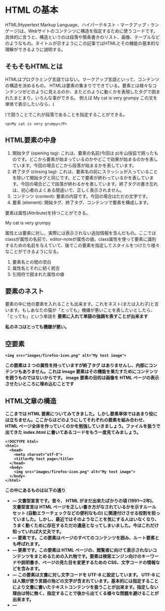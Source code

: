 # HTML の基本
HTML(Hypertext Markup Language、ハイパーテキスト・マークアップ・ランゲージ)は、Webサイトのコンテンツに構造を指定するために使うコードです。具体的に言うと、構造というのは段落や箇条書きのリスト、画像、テーブルなどのようなもの。タイトルが示すようにこの記事ではHTMLとその機能の基本的な理解ができるように説明する。

## そもそもHTMLとは
HTMLはプログラミング言語ではない。マークアップ言語といって、コンテンツの構造を決めるもの。
HTMLは要素の集まりでできている。要素とは様々なコンテンツがどのように見えるのか、またどのように動くかを表現したタグで囲まれたまとまり。いろんな事ができる。
例えば
    My cat is very grumpy
この文を単体で表示したいなら、(<p></p>)で囲うことでこれが段落であることを指定することができる。
    
    <p>My cat is very grumpy</P>
## HTML要素の中身
1. 開始タグ (opening tag): これは、要素の名前(今回は p)を山括弧で囲ったものです。どこから要素が始まっているのかやどこで効果が始まるのかを表しています。今回の場合どこから段落が始まるかを表しています。
2. 終了タグ (closing tag): これは、要素名の前にスラッシュが入っていることを除いて開始タグと同じです。どこで要素が終わっているかを表しています。今回の場合どこで段落が終わるかを表しています。終了タグの書き忘れは、初心者のよくある間違いで、正しく表示されません。
3. コンテンツ (content): 要素の内容です。今回の場合はただの文字です。
4. 要素 (element): 開始タグ、終了タグ、コンテンツで要素を構成します。  

要素は属性(Attribute)を持つことができる。
    <p class = "editor-note">My cat is very grumpy</p>
属性とは要素に対し、実際には表示されない追加情報を含んだもの。ここではclassが属性の名前で、editor-noteが属性の値。class属性を使って要素に識別するための名前を与えていて、後でこの要素を指定してスタイルをつけたり様々なことができるようになる。

1. 要素名との間の空白
2. 属性名とそれに続く統合
3. 引用符で囲まれた属性の値

## 要素のネスト

要素の中に他の要素を入れることも出来ます。これをネスト(または入れ子)と言います。もしあなたの猫が「とっても」機嫌が悪いことを表したいとしたら、「とっても」という単語を <strong> 要素に入れて単語の強調を表すことが出来ます
    <p>私のネコは<strong>とっても</strong>機嫌が悪い。</p>

## 空要素
    <img src="images/firefox-icon.png" alt="My test image">
この要素は 2 つの属性を持っていますが終了タグ </img> はありませんし、内部にコンテンツもありません。これは image 要素はその機能を果たすためにコンテンツを囲うものではないからです。 image 要素の目的は画像を HTML ページの表示させたいところに埋め込むことです

## HTML文章の構造
ここまでは HTML 要素についてみてきました。しかし要素単体ではあまり役には立ちません。ここからはどのようにしてそれぞれの要素を組み合わせ、 HTML ページ全体を作っていくのかを勉強していきましょう。ファイルを扱うで出てきた index.html に書いてあるコードをもう一度見てみましょう。

    <!DOCTYPE html>
    <html>
      <head>
        <meta charset="utf-8">
        <title>My test page</title>
      </head>
      <body>
        <img src="images/firefox-icon.png" alt="My test image">
      </body>
    </html>

この中にあるものは以下の通り
- <!DOCTYPE html> — 文書型宣言です。昔々、 HTML がまだ出来たばかりの頃 (1991～2年)、文書型宣言は HTML ページを正しい書き方がなされているかを示すルールセット (自動エラーチェックなどの便利なもの) に関連付けさせる役割を担っていました。しかし、最近ではそのようなことを気にする人はいなくなり、うまく動くために存在するただの遺産となってしまいました。今はこれだけ知っていれば大丈夫です。
- <html></html> — <html> 要素です。この要素はページのすべてのコンテンツを囲み、ルート要素とも呼ばれます。
- <head></head> — <head> 要素です。この要素は HTML ページの、閲覧者に向けて表示されないコンテンツをまとめるための入れ物です。<head>要素は検索エンジン向けのキーワードや説明書き、ページの見た目を変更するための CSS、文字コードの情報などを含みます。
- <meta charset="utf-8"> — この要素は文書に対し文字コードを UTF-8 に設定しています。 UTF-8 には人類が使う言語の殆どの文字が含まれています。基本的には指定することにより文書に書いたテキストコンテンツを扱うことが出来ます。指定しない理由は特に無く、指定することで後から出てくる様々な問題を避けることが出来ます。
- <title></title> — <title> 要素です。ページのタイトルを指定しています。このタイトルはページが読み込まれた時にブラウザのタブに表示され、ブックマーク（お気に入り）に登録した時の名前にもなります。
- <body></body> — <body> 要素です。 <body> 要素はページの閲覧者に対して見せたいものすべてを含みます。文字、画像、ビデオ、ゲーム、再生できる音楽など、どんなものでもです。

## 画像
もう一度<img>要素について見ていくことにしましょう。
    <img src="images/firefox-icon.png" alt="My test image">
前に説明したように、これは書いたところに画像を埋め込みます。画像ファイルのパスを値に持つsrc属性を指定する事によって、その画像を表示できる。

また、alt属性も指定している。これは以下の様な理由で画像を見られない人に向けて文字で説明をするもの。
目が不自由な人。著しく目の不自由な人はよくスクリーンリーダーと呼ばれるツールを使っていて、それは画像の 1. alt 属性の内容を読み上げます。
何らかの理由で画像の表示に失敗した場合。例えば、 2. 2. src 属性に指定したパスが間違っていたときなどです。ページを保存したり再読み込みしたりするとこのような本来画像があるべき場所に下記のような何かが表示されるでしょう。  
「My test image」

alt 属性の内容は「説明する文」であるということが重要です。代替文は画像が伝えたいことをうまく言い表しているべきです。上の「My test image」はあまり良い例ではありません。 Firefox のロゴの代替文字列として適切なのは、「地球を囲む燃えるような狐の Firefox ロゴ」というようなものです。

    